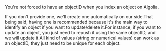 You're not forced to have an objectID when you index an object on Algolia.

If you don't provide one, we'll create one automatically on our side.That being said, having one is recommended because it's the main way to identify an object if you want to update/delete it.For instance, if you want to update an object, you just need to repush it using the same objectID, and we will update it.All kind of values (string or numerical values) can work as an objectID, they just need to be unique for each object.